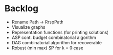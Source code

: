 # Backlog
- Rename Path -> RrspPath
- Visualize graphs
- Representation functions (for printing solutions)
- ASP cont. budget combinatorial algorithm
- DAG combinatorial algorithm for recoverable
- Robust (min max) SP for k = 0 case

